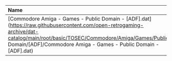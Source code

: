 |Name|Size|
|:---|---:|
|[Commodore Amiga - Games - Public Domain - [ADF].dat](https://raw.githubusercontent.com/open-retrogaming-archive/dat-catalog/main/root/basic/TOSEC/Commodore/Amiga/Games/Public Domain/[ADF]/Commodore Amiga - Games - Public Domain - [ADF].dat)|1912630|

